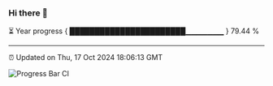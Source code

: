 ### Hi there 👋

⏳ Year progress { ███████████████████████▁▁▁▁▁▁▁ } 79.44 %

---

⏰ Updated on Thu, 17 Oct 2024 18:06:13 GMT

![Progress Bar CI](https://github.com/liununu/liununu/workflows/Progress%20Bar%20CI/badge.svg)
